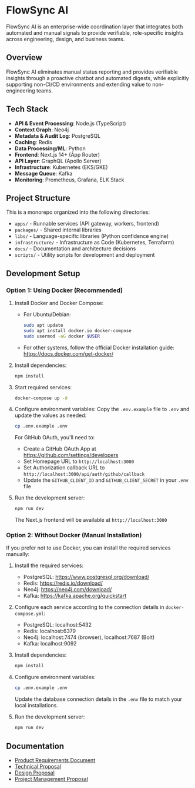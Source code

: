 # FlowSync AI

FlowSync AI is an enterprise-wide coordination layer that integrates both automated and manual signals to provide verifiable, role-specific insights across engineering, design, and business teams.

## Overview

FlowSync AI eliminates manual status reporting and provides verifiable insights through a proactive chatbot and automated digests, while explicitly supporting non-CI/CD environments and extending value to non-engineering teams.

## Tech Stack

- **API & Event Processing**: Node.js (TypeScript)
- **Context Graph**: Neo4j
- **Metadata & Audit Log**: PostgreSQL
- **Caching**: Redis
- **Data Processing/ML**: Python
- **Frontend**: Next.js 14+ (App Router)
- **API Layer**: GraphQL (Apollo Server)
- **Infrastructure**: Kubernetes (EKS/GKE)
- **Message Queue**: Kafka
- **Monitoring**: Prometheus, Grafana, ELK Stack

## Project Structure

This is a monorepo organized into the following directories:

- `apps/` - Runnable services (API gateway, workers, frontend)
- `packages/` - Shared internal libraries
- `libs/` - Language-specific libraries (Python confidence engine)
- `infrastructure/` - Infrastructure as Code (Kubernetes, Terraform)
- `docs/` - Documentation and architecture decisions
- `scripts/` - Utility scripts for development and deployment

## Development Setup

### Option 1: Using Docker (Recommended)

1. Install Docker and Docker Compose:
   - For Ubuntu/Debian:
     ```bash
     sudo apt update
     sudo apt install docker.io docker-compose
     sudo usermod -aG docker $USER
     ```
   - For other systems, follow the official Docker installation guide:
     https://docs.docker.com/get-docker/

2. Install dependencies:
   ```bash
   npm install
   ```

3. Start required services:
   ```bash
   docker-compose up -d
   ```

4. Configure environment variables:
   Copy the `.env.example` file to `.env` and update the values as needed:
   ```bash
   cp .env.example .env
   ```
   
   For GitHub OAuth, you'll need to:
   - Create a GitHub OAuth App at https://github.com/settings/developers
   - Set Homepage URL to `http://localhost:3000`
   - Set Authorization callback URL to `http://localhost:3000/api/auth/github/callback`
   - Update the `GITHUB_CLIENT_ID` and `GITHUB_CLIENT_SECRET` in your `.env` file

5. Run the development server:
   ```bash
   npm run dev
   ```
   
   The Next.js frontend will be available at `http://localhost:3000`

### Option 2: Without Docker (Manual Installation)

If you prefer not to use Docker, you can install the required services manually:

1. Install the required services:
   - PostgreSQL: https://www.postgresql.org/download/
   - Redis: https://redis.io/download/
   - Neo4j: https://neo4j.com/download/
   - Kafka: https://kafka.apache.org/quickstart

2. Configure each service according to the connection details in `docker-compose.yml`:
   - PostgreSQL: localhost:5432
   - Redis: localhost:6379
   - Neo4j: localhost:7474 (browser), localhost:7687 (Bolt)
   - Kafka: localhost:9092

3. Install dependencies:
   ```bash
   npm install
   ```

4. Configure environment variables:
   ```bash
   cp .env.example .env
   ```
   Update the database connection details in the `.env` file to match your local installations.

5. Run the development server:
   ```bash
   npm run dev
   ```

## Documentation

- [Product Requirements Document](./Docs/PRD.md)
- [Technical Proposal](./Docs/technical_proposal.md)
- [Design Proposal](./Docs/design_proposal.md)
- [Project Management Proposal](./Docs/project_management_proposal.md)